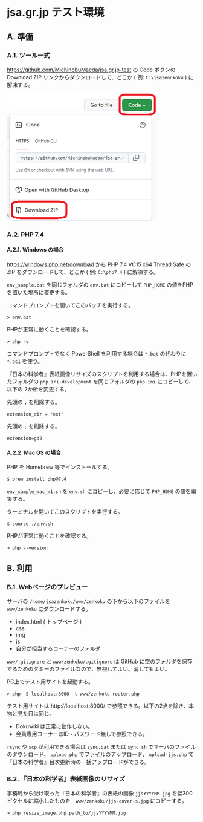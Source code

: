 # jsa.gr.jp テスト環境

## A. 準備

### A.1. ツール一式

https://github.com/MichinobuMaeda/jsa.gr.jp-test の Code ボタンの Download ZIP リンクからダウンロードして、どこか ( 例: `C:\jsazennkoku` ) に解凍する。

![Code - Download ZIP](local/code-dowload-zip.png)


### A.2. PHP 7.4

#### A.2.1. Windows の場合

<https://windows.php.net/download> から PHP 7.4 VC15 x64 Thread Safe の ZIP をダウンロードして、どこか ( 例: `C:\php7.4` ) に解凍する。

`env_sample.bat` を同じフォルダの `env.bat` にコピーして `PHP_HOME` の値をPHPを置いた場所に変更する。

コマンドプロンプトを開いてこのバッチを実行する。

    > env.bat

PHPが正常に動くことを確認する。

    > php -v

コマンドプロンプトでなく PowerShell を利用する場合は `*.bat` の代わりに `*.ps1` を使う。

『日本の科学者』表紙画像リサイズのスクリプトを利用する場合は、PHPを置いたフォルダの `php.ini-development` を同じフォルダの `php.ini` にコピーして、以下の 2か所を変更する。

先頭の `;` を削除する。

    extension_dir = "ext"

先頭の `;` を削除する。

    extension=gd2


#### A.2.2. Mac OS の場合

PHP を Homebrew 等でインストールする。

    $ brew install php@7.4

`env_sample_mac_m1.sh` を `env.sh` にコピーし、必要に応じて `PHP_HOME` の値を編集する。

ターミナルを開いてこのスクリプトを実行する。

    $ source ./env.sh

PHPが正常に動くことを確認する。

    > php --version


## B. 利用

### B.1. Webページのプレビュー

サーバの `/home/jsazenkoku/www/zenkoku` の下から以下のファイルを `www/zenkoku` にダウンロードする。

- index.html ( トップページ )
- css
- img
- js
- 自分が担当するコーナーのフォルダ

`www/.gitignore` と `www/zenkoku/.gitignore` は GitHub に空のフォルダを保存するためのダミーのファイルなので、無視してよい。消してもよい。

PC上でテスト用サイトを起動する。

    > php -S localhost:8000 -t www/zenkoku router.php

テスト用サイトは http://localhost:8000/ で参照できる。以下の2点を除き、本物と見た目は同じ。

- Dokuwiki は正常に動作しない。
- 会員専用コーナーはID・パスワード無しで参照できる。

`rsync` や `scp` が利用できる場合は `sync.bat` または `sync.sh` でサーバのファイルのダウンロード、 `upload.php` でファイルのアップロード、 `upload-jjs.php` で『日本の科学者』目次更新時の一括アップロードができる。

### B.2. 『日本の科学者』表紙画像のリサイズ

事務局から受け取った『日本の科学者』の表紙の画像 `jjsYYYYMM.jpg` を幅300ピクセルに縮小したものを　`www/zenkoku/jjs-cover-s.jpg` にコピーする。

    > php resize_image.php path_to/jjsYYYYMM.jpg
